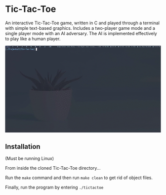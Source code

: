 # Tic-Tac-Toe
An interactive Tic-Tac-Toe game, written in C and played through a terminal with simple text-based graphics. Includes a two-player game mode and a single player mode with an AI adversary. The AI is implemented effectively to play like a human player.

![](tic-tac-toe.gif)

## Installation
(Must be running Linux)

From inside the cloned Tic-Tac-Toe directory...

Run the `make` command and then run `make clean` to get rid of object files.

Finally, run the program by entering `./tictactoe`

